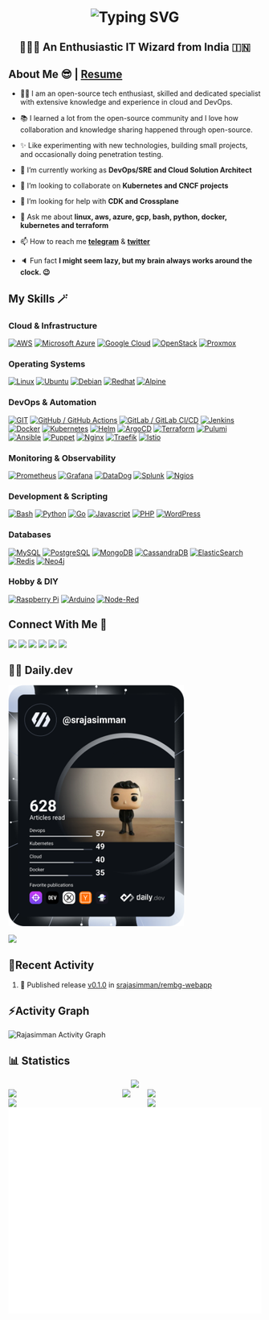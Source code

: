 <h1 align="center">
  <img src="https://readme-typing-svg.herokuapp.com?font=Catamaran&size=32&pause=5000&color=00A71A&repeat=false&random=false&width=435&lines=Hello+%F0%9F%91%8B%2C+this+is+Rajasimman" alt="Typing SVG" />
</h1>
<b><h2 align="center">👨🏽‍💻 An Enthusiastic IT Wizard from India 🇮🇳 </h2></b>

## About Me 😎 | <a href="https://srajasimman.github.io/resume/">Resume</a>
<p align="left" style="max-width:60%">

- 👨‍💻 I am an open-source tech enthusiast, skilled and dedicated specialist with extensive knowledge and experience in cloud and DevOps.

- 📚 I learned a lot from the open-source community and I love how collaboration and knowledge sharing happened through open-source.

- ✨ Like experimenting with new technologies, building small projects, and occasionally doing penetration testing.

- 🔭 I’m currently working as **DevOps/SRE and Cloud Solution Architect**

- 👯 I’m looking to collaborate on **Kubernetes and CNCF projects**

- 🤔 I’m looking for help with **CDK and Crossplane**

- 💬 Ask me about **linux, aws, azure, gcp, bash, python, docker, kubernetes and terraform**

- 📫 How to reach me **[telegram](https://t.me/RSimman)** & **[twitter](https://twitter.com/rsimman)**

- 🔈 Fun fact **I might seem lazy, but my brain always works around the clock. :wink:**

</p>

## My Skills 🪄

### Cloud & Infrastructure
[![AWS](https://img.shields.io/badge/aws-amazon.svg?style=for-the-badge&logo=amazonwebservices&color=232F3E&logoColor=white)](https://www.google.com/search?q=Amazon+AWS)
[![Microsoft Azure](https://img.shields.io/badge/azure-microsoft.svg?style=for-the-badge&logo=microsoft-azure&color=0078D4)](https://www.google.com/search?q=Microsoft+Azure)
[![Google Cloud](https://img.shields.io/badge/google-%4285F4.svg?style=for-the-badge&logo=google-cloud&logoColor=white&color=4285F4)](https://www.google.com/search?q=Google+Cloud)
[![OpenStack](https://img.shields.io/badge/openstack-%ED1944.svg?style=for-the-badge&logo=openstack&logoColor=white&color=ED1944)](https://www.google.com/search?q=OpenStack)
[![Proxmox](https://img.shields.io/badge/proxmox-%E57000.svg?style=for-the-badge&logo=proxmox&logoColor=white&color=E57000)](https://www.google.com/search?q=OpenStack)

### Operating Systems
[![Linux](https://img.shields.io/badge/linux-%FCC624.svg?style=for-the-badge&logo=linux&logoColor=white&color=FCC624)](https://www.google.com/search?q=Linux)
[![Ubuntu](https://img.shields.io/badge/ubuntu-%E95420.svg?style=for-the-badge&logo=ubuntu&logoColor=white&color=E95420)](https://www.google.com/search?q=Ubuntu)
[![Debian](https://img.shields.io/badge/debian-%A81D33.svg?style=for-the-badge&logo=debian&logoColor=white&color=A81D33)](https://www.google.com/search?q=Debian)
[![Redhat](https://img.shields.io/badge/redhat-%EE0000.svg?style=for-the-badge&logo=redhat&logoColor=white&color=EE0000)](https://www.google.com/search?q=Redhat)
[![Alpine](https://img.shields.io/badge/alpinelinux-%0D597F.svg?style=for-the-badge&logo=alpinelinux&logoColor=white&color=0D597F)](https://www.google.com/search?q=Alpine)

### DevOps & Automation
[![GIT](https://img.shields.io/badge/git-%F05032.svg?style=for-the-badge&logo=git&logoColor=white&color=F05032)](https://www.google.com/search?q=GIT)
[![GitHub / GitHub Actions](https://img.shields.io/badge/github-%181717.svg?style=for-the-badge&logo=github&logoColor=white&color=181717)](https://www.google.com/search?q=GitHub)
[![GitLab / GitLab CI/CD](https://img.shields.io/badge/gitlab-%FC6D26.svg?style=for-the-badge&logo=gitlab&logoColor=white&color=FC6D26)](https://www.google.com/search?q=GitLab)
[![Jenkins](https://img.shields.io/badge/jenkins-%D24939.svg?style=for-the-badge&logo=jenkins&logoColor=white&color=D24939)](https://www.google.com/search?q=Jenkins)
[![Docker](https://img.shields.io/badge/docker-%2496ED.svg?style=for-the-badge&logo=docker&logoColor=white&color=2496ED)](https://www.google.com/search?q=Docker)
[![Kubernetes](https://img.shields.io/badge/kubernetes-%326CE5.svg?style=for-the-badge&logo=kubernetes&logoColor=white&color=326CE5)](https://www.google.com/search?q=Kubernetes)
[![Helm](https://img.shields.io/badge/helm-%0F1689.svg?style=for-the-badge&logo=helm&logoColor=white&color=0F1689)](https://www.google.com/search?q=Helm)
[![ArgoCD](https://img.shields.io/badge/argo-%DA291C.svg?style=for-the-badge&logo=argo&logoColor=white&color=DA291C)](https://www.google.com/search?q=ArgoCD)
[![Terraform](https://img.shields.io/badge/terraform-%844FBA.svg?style=for-the-badge&logo=terraform&logoColor=white&color=844FBA)](https://www.google.com/search?q=Terraform)
[![Pulumi](https://img.shields.io/badge/pulumi-%8A3391.svg?style=for-the-badge&logo=pulumi&logoColor=white&color=8A3391)](https://www.google.com/search?q=Pulumi)
[![Ansible](https://img.shields.io/badge/ansible-%EE0000.svg?style=for-the-badge&logo=ansible&logoColor=white&color=EE0000)](https://www.google.com/search?q=Ansible)
[![Puppet](https://img.shields.io/badge/puppet-%FFAE1A.svg?style=for-the-badge&logo=puppet&logoColor=white&color=FFAE1A)](https://www.google.com/search?q=Puppet)
[![Nginx](https://img.shields.io/badge/nginx-%019639.svg?style=for-the-badge&logo=nginx&logoColor=white&color=019639)](https://www.google.com/search?q=Nginx)
[![Traefik](https://img.shields.io/badge/traefikproxy-%24A1C1.svg?style=for-the-badge&logo=traefikproxy&logoColor=white&color=24A1C1)](https://www.google.com/search?q=Traefik)
[![Istio](https://img.shields.io/badge/istio-%466BB0.svg?style=for-the-badge&logo=istio&logoColor=white&color=466BB0)](https://www.google.com/search?q=Istio)

### Monitoring & Observability
[![Prometheus](https://img.shields.io/badge/prometheus-%E6522C.svg?style=for-the-badge&logo=prometheus&logoColor=white&color=E6522C)](https://www.google.com/search?q=Prometheus)
[![Grafana](https://img.shields.io/badge/grafana-%F46800.svg?style=for-the-badge&logo=grafana&logoColor=white&color=F46800)](https://www.google.com/search?q=Grafana)
[![DataDog](https://img.shields.io/badge/datadog-%632CA6.svg?style=for-the-badge&logo=datadog&logoColor=white&color=632CA6)](https://www.google.com/search?q=DataDog)
[![Splunk](https://img.shields.io/badge/splunk-%010101.svg?style=for-the-badge&logo=splunk&logoColor=white&color=010101)](https://www.google.com/search?q=Splunk)
[![Ngios](https://img.shields.io/badge/puppet-%FFAE1A.svg?style=for-the-badge&logo=puppet&logoColor=white&color=FFAE1A)](https://www.google.com/search?q=Ngios)

### Development & Scripting
[![Bash](https://img.shields.io/badge/gnubash-%4EAA25.svg?style=for-the-badge&logo=gnubash&logoColor=white&color=4EAA25)](https://www.google.com/search?q=Bash)
[![Python](https://img.shields.io/badge/python-%3776AB.svg?style=for-the-badge&logo=python&logoColor=white&color=3776AB)](https://www.google.com/search?q=Python)
[![Go](https://img.shields.io/badge/go-%01ADD8.svg?style=for-the-badge&logo=go&logoColor=white&color=01ADD8)](https://www.google.com/search?q=Golang)
[![Javascript](https://img.shields.io/badge/javascript-%F7DF1E.svg?style=for-the-badge&logo=javascript&logoColor=white&color=F7DF1E)](https://www.google.com/search?q=Javascript)
[![PHP](https://img.shields.io/badge/php-%777BB4.svg?style=for-the-badge&logo=php&logoColor=white&color=777BB4)](https://www.google.com/search?q=PHP)
[![WordPress](https://img.shields.io/badge/wordpress-%21759B.svg?style=for-the-badge&logo=wordpress&logoColor=white&color=21759B)](https://www.google.com/search?q=WordPress)

### Databases
[![MySQL](https://img.shields.io/badge/mysql-%4479A1.svg?style=for-the-badge&logo=mysql&logoColor=white&color=4479A1)](https://www.google.com/search?q=MySQL)
[![PostgreSQL](https://img.shields.io/badge/postgresql-%4169E1.svg?style=for-the-badge&logo=postgresql&logoColor=white&color=4169E1)](https://www.google.com/search?q=PostgreSQL)
[![MongoDB](https://img.shields.io/badge/mongodb-%47A248.svg?style=for-the-badge&logo=mongodb&logoColor=white&color=47A248)](https://www.google.com/search?q=MongoDB)
[![CassandraDB](https://img.shields.io/badge/cassandra-%1287B1.svg?style=for-the-badge&logo=apachecassandra&logoColor=white&color=1287B1)](https://www.google.com/search?q=CassandraDB)
[![ElasticSearch](https://img.shields.io/badge/elasticsearch-%015571.svg?style=for-the-badge&logo=elasticsearch&logoColor=white&color=015571)](https://www.google.com/search?q=ElasticSearch)
[![Redis](https://img.shields.io/badge/redis-%FF4438.svg?style=for-the-badge&logo=redis&logoColor=white&color=FF4438)](https://www.google.com/search?q=Redis)
[![Neo4j](https://img.shields.io/badge/neo4j-%4581C3.svg?style=for-the-badge&logo=neo4j&logoColor=white&color=4581C3)](https://www.google.com/search?q=Neo4j)

### Hobby & DIY
[![Raspberry Pi](https://img.shields.io/badge/raspberrypi-%A22846.svg?style=for-the-badge&logo=raspberrypi&logoColor=white&color=A22846)](https://www.google.com/search?q=Raspberry+Pi)
[![Arduino](https://img.shields.io/badge/arduino-%01878F.svg?style=for-the-badge&logo=arduino&logoColor=white&color=01878F)](https://www.google.com/search?q=Arduino)
[![Node-Red](https://img.shields.io/badge/nodered-%5FA04E.svg?style=for-the-badge&logo=nodered&logoColor=white&color=5FA04E)](https://www.google.com/search?q=Node-Red)

## Connect With Me 🤝

[<img src="https://img.shields.io/badge/rajasimman-%0A66C2.svg?&style=for-the-badge&logo=linkedin&logoColor=white&color=0A66C2" />](https://www.linkedin.com/in/rajasimman-sha/)
[<img src="https://img.shields.io/badge/rsimman-%2320A1F1.svg?&style=for-the-badge&logo=x&logoColor=white&color=0A0A0A">](https://x.com/rsimman)
[<img src="https://img.shields.io/badge/srajasimman-%181717.svg?&style=for-the-badge&logo=facebook&logoColor=white&color=1877F2">](https://www.facebook.com/srajasimman)
[<img src="https://img.shields.io/badge/srajasimman-%181717.svg?&style=for-the-badge&logo=instagram&logoColor=white&color=E4405F">](https://www.instagram.com/srajasimman)
[<img src="https://img.shields.io/badge/rsimman-%2320A1F1.svg?&style=for-the-badge&logo=telegram&logoColor=white&color=26A5E4">](https://t.me/RSimman)
[<img src="https://img.shields.io/badge/srajasimman-%181717.svg?style=for-the-badge&logo=dev.to&logoColor=white&color=0A0A0A">](https://dev.to/srajasimman)

## 👨‍💻 Daily.dev

<a href="https://app.daily.dev/srajasimman"><img src="https://github.com/srajasimman/srajasimman/blob/master/devcard.svg" width="350" alt="Rajasimman S's Dev Card"/></a>

<img src="https://user-images.githubusercontent.com/73097560/115834477-dbab4500-a447-11eb-908a-139a6edaec5c.gif">

## 📝Recent Activity
<!--START_SECTION:activity-->
1. 🚀 Published release [v0.1.0](https://github.com/srajasimman/rembg-webapp/releases/tag/v0.1.0) in [srajasimman/rembg-webapp](https://github.com/srajasimman/rembg-webapp)
<!--END_SECTION:activity-->

<h2 align="left">⚡Activity Graph</h2>
<a><img alt="Rajasimman Activity Graph" src="https://github-readme-activity-graph.vercel.app/graph?username=srajasimman&area=true&hide_border=true&theme=github-compact" /></a>

## 📊 Statistics

<!-- github status  -->
<div align="center">    
<img src="http://github-profile-summary-cards.vercel.app/api/cards/profile-details?username=srajasimman&theme=github_dark" style="height: 300px"/></div>
<div>
<img src="https://user-images.githubusercontent.com/73097560/115834477-dbab4500-a447-11eb-908a-139a6edaec5c.gif">
<img align="left" src="http://github-profile-summary-cards.vercel.app/api/cards/repos-per-language?username=srajasimman&theme=github_dark" width="45%" />
<img align="right" src="http://github-profile-summary-cards.vercel.app/api/cards/most-commit-language?username=srajasimman&theme=github_dark" width="45%" />

<img align="left" src="http://github-profile-summary-cards.vercel.app/api/cards/stats?username=srajasimman&theme=github_dark" width="45%" />
<img align="right" src="http://github-profile-summary-cards.vercel.app/api/cards/productive-time?username=srajasimman&theme=github_dark&utcOffset=8" width="45%" />

</div>
<br/>
<div align="center">    
<a href="https://github.com/srajasimman"><img src="https://github.com/srajasimman/srajasimman/blob/master/metrics.plugin.achievements.svg" alt="Metrics"/></a>
